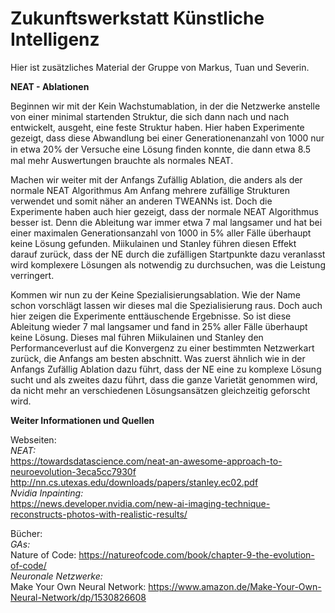 # Zukunftswerkstatt Künstliche Intelligenz

Hier ist zusätzliches Material der Gruppe von Markus, Tuan und Severin.

**NEAT - Ablationen**

Beginnen wir mit der Kein Wachstumablation, in der die Netzwerke anstelle von einer minimal 
startenden Struktur, die sich dann nach und nach entwickelt, ausgeht, eine feste Struktur haben.
Hier haben Experimente gezeigt, dass diese Abwandlung bei einer Generationenanzahl von 1000 
nur in etwa 20% der Versuche eine Lösung ﬁnden konnte, die dann etwa 8.5 mal mehr 
Auswertungen brauchte als normales NEAT.

Machen wir weiter mit der Anfangs Zufällig Ablation, die anders als der normale NEAT Algorithmus 
Am Anfang mehrere zufällige Strukturen verwendet und somit näher an anderen TWEANNs ist.
Doch die Experimente haben auch hier gezeigt, dass der normale NEAT Algorithmus besser ist. 
Denn die Ableitung war immer etwa 7 mal langsamer und hat bei einer maximalen 
Generationsanzahl von 1000 in 5% aller Fälle überhaupt keine Lösung gefunden.
Miikulainen und Stanley führen diesen Effekt darauf zurück, dass der NE durch die zufälligen 
Startpunkte dazu veranlasst wird komplexere Lösungen als notwendig zu durchsuchen, was die 
Leistung verringert.

Kommen wir nun zu der Keine Spezialisierungsablation. Wie der Name schon vorschlägt lassen 
wir dieses mal die Spezialisierung raus. Doch auch hier zeigen die Experimente enttäuschende 
Ergebnisse. So ist diese Ableitung wieder 7 mal langsamer und fand in 25% aller Fälle überhaupt 
keine Lösung. Dieses mal führen Miikulainen und Stanley den Performanceverlust auf die 
Konvergenz zu einer bestimmten Netzwerkart zurück, die Anfangs am besten abschnitt. Was 
zuerst ähnlich wie in der Anfangs Zufällig Ablation dazu führt, dass der NE eine zu komplexe 
Lösung sucht und als zweites dazu führt, dass die ganze Varietät genommen wird, da nicht mehr 
an verschiedenen Lösungsansätzen gleichzeitig geforscht wird.


**Weiter Informationen und Quellen**

Webseiten:<br />
*NEAT:*<br />
https://towardsdatascience.com/neat-an-awesome-approach-to-neuroevolution-3eca5cc7930f<br />
http://nn.cs.utexas.edu/downloads/papers/stanley.ec02.pdf<br />
*Nvidia Inpainting:*<br />
https://news.developer.nvidia.com/new-ai-imaging-technique-reconstructs-photos-with-realistic-results/<br />

Bücher:<br />
*GAs:*<br />
Nature of Code: https://natureofcode.com/book/chapter-9-the-evolution-of-code/<br />
*Neuronale Netzwerke:*<br />
Make Your Own Neural Network: https://www.amazon.de/Make-Your-Own-Neural-Network/dp/1530826608<br />
